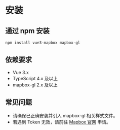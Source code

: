# 安装

## 通过 npm 安装

```bash
npm install vue3-mapbox mapbox-gl
```

## 依赖要求
- Vue 3.x
- TypeScript 4.x 及以上
- mapbox-gl 2.x 及以上

## 常见问题
- 请确保已正确安装并引入 mapbox-gl 相关样式文件。
- 若遇到 Token 无效，请前往 [Mapbox 官网](https://account.mapbox.com/) 申请。 